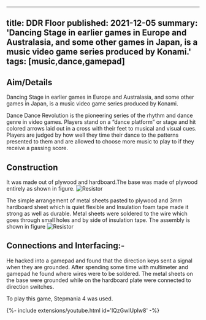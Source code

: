 <!-- ---
title: DDR Floor
tags: [music,dance,gamepad]
layout: article
mode: normal
type: article
sharing: true
author: Rajat Bansal
show_author_profile: true
show_title: true
full_width: false
header: true
cover: /assets/images/blog/thumbnails/DDR Floor.png
--- -->

---
title: DDR Floor
published: 2021-12-05
summary: 'Dancing Stage in earlier games in Europe and Australasia, and some other games in Japan, is a music video game series produced by Konami.'
tags: [music,dance,gamepad]
---

## Aim/Details
Dancing Stage in earlier games in Europe and Australasia, and some other games in Japan, is a music video game series produced by Konami.
<!--more-->
Dance Dance Revolution is the pioneering series of the rhythm and dance genre in video games. Players stand on a “dance platform” or stage and hit colored arrows laid out in a cross with their feet to musical and visual cues. Players are judged by how well they time their dance to the patterns presented to them and are allowed to choose more music to play to if they receive a passing score.

## Construction
It was made out of plywood and hardboard.The base was made of plywood entirely as shown in figure.
<img src="{{site.baseurl}}/assets/images/blog/DDR-Floor/1.png" alt="Resistor" width=auto height=auto>

The simple arrangement of metal sheets pasted to plywood and 3mm hardboard sheet which is quiet flexible and Insulation foam tape made it strong as well as durable.
Metal sheets were soldered to the wire which goes through small holes and by side of insulation tape.
The assembly is shown in figure
<img src="{{site.baseurl}}/assets/images/blog/thumbnails/DDR Floor.png" alt="Resistor" width=auto height=auto>


## Connections and Interfacing:-
He hacked into a gamepad and found that the direction keys sent a signal when they are grounded.
After spending some time with multimeter and gamepad he found where wires were to be soldered. The metal sheets on the base were grounded while on the hardboard plate were connected to direction switches.

To play this game, Stepmania 4 was used.

<div>{%- include extensions/youtube.html id='lQzGwIUpIw8' -%}</div>

